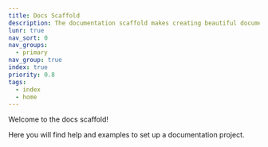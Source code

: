 ```yaml
---
title: Docs Scaffold
description: The documentation scaffold makes creating beautiful documentation fast and simple!
lunr: true
nav_sort: 0
nav_groups:
  - primary
nav_group: true
index: true
priority: 0.8
tags:
  - index
  - home
---
```

Welcome to the docs scaffold!

Here you will find help and examples to set up a documentation project.
